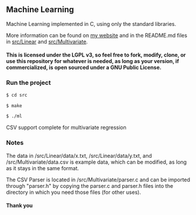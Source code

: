 ## Machine Learning

Machine Learning implemented in C, using only the standard libraries. 

More information can be found on [my website](https://developerc76.github.io/ml) and in the README.md files in [src/Linear](https://github.com/developerc76/ml/blob/main/src/Linear/README.md) and [src/Multivariate](https://github.com/developerc76/ml/blob/main/src/Multivariate/README.md).


#### This is licensed under the LGPL v3, so feel free to fork, modify, clone, or use this repository for whatever is needed, as long as your version, if commercialized, is open sourced under a GNU Public License. 

### Run the project

```bash
$ cd src

$ make

$ ./ml
```

CSV support complete for multivariate regression

### Notes

The data in /src/Linear/data/x.txt, /src/Linear/data/y.txt, and /src/Multivariate/data.csv is example data, which can be modified, as long as it stays in the same format. 

The CSV Parser is located in /src/Multivariate/parser.c and can be imported through "parser.h" by copying the parser.c and parser.h files into the directory in which you need those files (for other uses). 

#### Thank you